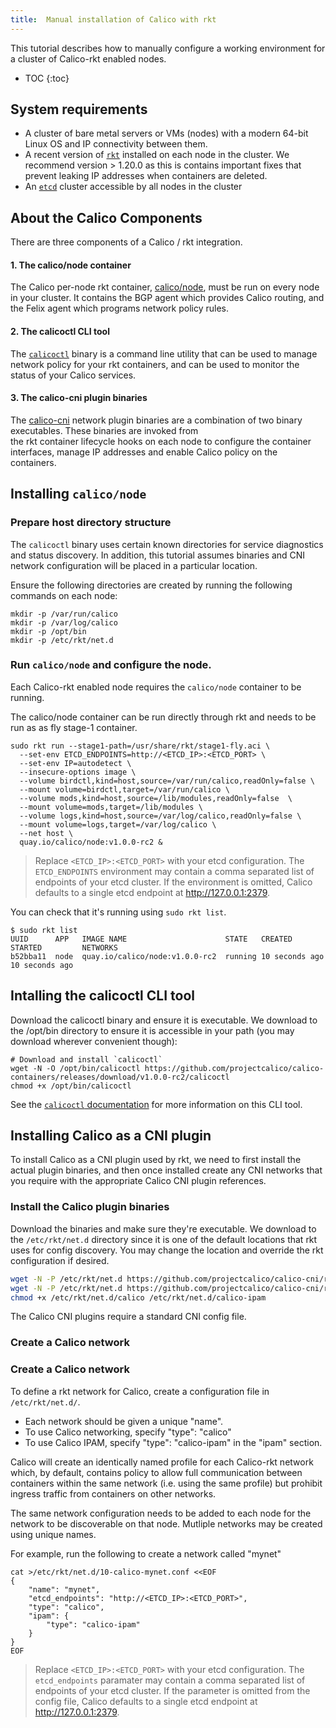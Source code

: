 ```yaml
---
title:  Manual installation of Calico with rkt
---
```


This tutorial describes how to manually configure a working environment for
a cluster of Calico-rkt enabled nodes.

* TOC
{:toc}

## System requirements

- A cluster of bare metal servers or VMs (nodes) with a modern 64-bit Linux OS and IP connectivity
  between them.
- A recent version of [`rkt`](https://github.com/coreos/rkt/releases/latest) installed on each node in the cluster.  We recommend
  version > 1.20.0 as this is contains important fixes that prevent leaking IP addresses
  when containers are deleted.
- An [`etcd`](https://coreos.com/etcd/docs/latest/) cluster accessible by all nodes in the cluster

## About the Calico Components

There are three components of a Calico / rkt integration.

#### 1. The calico/node container

The Calico per-node rkt container, [calico/node](https://quay.io/repository/calico/node?tab=tags),
must be run on every node in your cluster.  It contains the BGP agent which provides Calico routing,
and the Felix agent which programs network policy rules.

#### 2. The calicoctl CLI tool

The [`calicoctl`](https://github.com/projectcalico/calico-containers) binary is
a command line utility that can be used to manage network policy for your rkt 
containers, and can be used to monitor the status of your Calico services.

#### 3. The calico-cni plugin binaries

The [calico-cni](https://github.com/projectcalico/calico-cni) network plugin binaries
are a combination of two binary executables.  These binaries are invoked from  
the rkt container lifecycle hooks on each node to configure the container interfaces, 
manage IP addresses and enable Calico policy on the containers.

## Installing `calico/node` 

### Prepare host directory structure

The `calicoctl` binary uses certain known directories for service diagnostics and
status discovery.  In addition, this tutorial assumes binaries and CNI network
configuration will be placed in a particular location.

Ensure the following directories are created by running the following commands on
each node:

```
mkdir -p /var/run/calico
mkdir -p /var/log/calico
mkdir -p /opt/bin
mkdir -p /etc/rkt/net.d
```

### Run `calico/node` and configure the node.

Each Calico-rkt enabled node requires the `calico/node` container to be running.

The calico/node container can be run directly through rkt and needs to be run as
as fly stage-1 container.

```shell
sudo rkt run --stage1-path=/usr/share/rkt/stage1-fly.aci \
  --set-env ETCD_ENDPOINTS=http://<ETCD_IP>:<ETCD_PORT> \
  --set-env IP=autodetect \
  --insecure-options image \
  --volume birdctl,kind=host,source=/var/run/calico,readOnly=false \
  --mount volume=birdctl,target=/var/run/calico \
  --volume mods,kind=host,source=/lib/modules,readOnly=false  \
  --mount volume=mods,target=/lib/modules \
  --volume logs,kind=host,source=/var/log/calico,readOnly=false \
  --mount volume=logs,target=/var/log/calico \
  --net host \
  quay.io/calico/node:v1.0.0-rc2 &
```

> Replace `<ETCD_IP>:<ETCD_PORT>` with your etcd configuration.  The `ETCD_ENDPOINTS`
> environment may contain a comma separated list of endpoints of your etcd cluster.
> If the environment is omitted, Calico defaults to a single etcd 
> endpoint at http://127.0.0.1:2379.

You can check that it's running using `sudo rkt list`.

```shell
$ sudo rkt list
UUID      APP	IMAGE NAME                      STATE   CREATED         STARTED         NETWORKS
b52bba11  node  quay.io/calico/node:v1.0.0-rc2  running 10 seconds ago  10 seconds ago
```

## Intalling the calicoctl CLI tool

Download the calicoctl binary and ensure it is executable.  We download to the 
/opt/bin directory to ensure it is accessible in your path (you may download 
wherever convenient though):

```
# Download and install `calicoctl`
wget -N -O /opt/bin/calicoctl https://github.com/projectcalico/calico-containers/releases/download/v1.0.0-rc2/calicoctl
chmod +x /opt/bin/calicoctl
```

See the [`calicoctl` documentation]({{site.baseurl}}/{{page.version}}/reference/calicoctl/)
for more information on this CLI tool.

## Installing Calico as a CNI plugin

To install Calico as a CNI plugin used by rkt, we need to first install the
actual plugin binaries, and then once installed create any CNI networks that you
require with the appropriate Calico CNI plugin references.

### Install the Calico plugin binaries

Download the binaries and make sure they're executable.  We download to the 
`/etc/rkt/net.d` directory since it is one of the default locations that rkt uses
for config discovery.  You may change the location and override the rkt configuration
if desired.

```bash
wget -N -P /etc/rkt/net.d https://github.com/projectcalico/calico-cni/releases/download/v1.5.3/calico
wget -N -P /etc/rkt/net.d https://github.com/projectcalico/calico-cni/releases/download/v1.5.3/calico-ipam
chmod +x /etc/rkt/net.d/calico /etc/rkt/net.d/calico-ipam
```

The Calico CNI plugins require a standard CNI config file.

### Create a Calico network

### Create a Calico network

To define a rkt network for Calico, create a configuration file in `/etc/rkt/net.d/`.

- Each network should be given a unique "name".
- To use Calico networking, specify "type": "calico"
- To use Calico IPAM, specify "type": "calico-ipam" in the "ipam" section.

Calico will create an identically named profile for each Calico-rkt network which, by
default, contains policy to allow full communication between containers within the same 
network (i.e. using the same profile) but prohibit ingress traffic from containers
on other networks.

The same network configuration needs to be added to each node for the network
to be discoverable on that node.  Mutliple networks may be created using unique names.

For example, run the following to create a network called "mynet"

```shell
cat >/etc/rkt/net.d/10-calico-mynet.conf <<EOF
{
    "name": "mynet",
    "etcd_endpoints": "http://<ETCD_IP>:<ETCD_PORT>",
    "type": "calico",
    "ipam": {
        "type": "calico-ipam"
    }
}
EOF
```

> Replace `<ETCD_IP>:<ETCD_PORT>` with your etcd configuration.  The `etcd_endpoints`
> paramater may contain a comma separated list of endpoints of your etcd cluster.
> If the parameter is omitted from the config file, Calico defaults to a single etcd 
> endpoint at http://127.0.0.1:2379.

